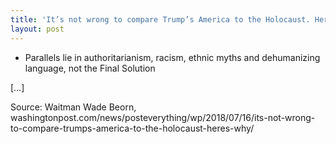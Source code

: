 ```yaml
---
title: 'It’s not wrong to compare Trump’s America to the Holocaust. Here’s why'
layout: post
---
```


- Parallels lie in authoritarianism, racism, ethnic myths and dehumanizing language, not the Final Solution

\[…\]

Source: Waitman Wade Beorn, washingtonpost.com/news/posteverything/wp/2018/07/16/its-not-wrong-to-compare-trumps-america-to-the-holocaust-heres-why/
